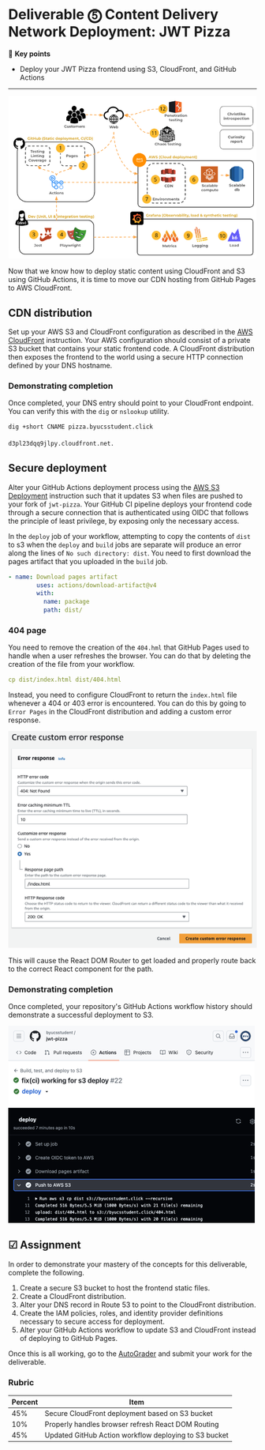 # Deliverable ⓹ Content Delivery Network Deployment: JWT Pizza

🔑 **Key points**

- Deploy your JWT Pizza frontend using S3, CloudFront, and GitHub Actions

---

![course overview](../sharedImages/courseOverview.png)

Now that we know how to deploy static content using CloudFront and S3 using GitHub Actions, it is time to move our CDN hosting from GitHub Pages to AWS CloudFront.

## CDN distribution

Set up your AWS S3 and CloudFront configuration as described in the [AWS CloudFront](../awsCloudFront/awsCloudFront.md) instruction. Your AWS configuration should consist of a private S3 bucket that contains your static frontend code. A CloudFront distribution then exposes the frontend to the world using a secure HTTP connection defined by your DNS hostname.

### Demonstrating completion

Once completed, your DNS entry should point to your CloudFront endpoint. You can verify this with the `dig` or `nslookup` utility.

```sh
dig +short CNAME pizza.byucsstudent.click

d3pl23dqq9jlpy.cloudfront.net.
```

## Secure deployment

Alter your GitHub Actions deployment process using the [AWS S3 Deployment](../awsS3Deployment/awsS3Deployment.md) instruction such that it updates S3 when files are pushed to your fork of `jwt-pizza`. Your GitHub CI pipeline deploys your frontend code through a secure connection that is authenticated using OIDC that follows the principle of least privilege, by exposing only the necessary access.

In the `deploy` job of your workflow, attempting to copy the contents of `dist` to s3 when the `deploy` and `build` jobs are separate will produce an error along the lines of `No such directory: dist`. You need to first download the pages artifact that you uploaded in the `build` job.

```yaml
- name: Download pages artifact
        uses: actions/download-artifact@v4
        with:
          name: package
          path: dist/
```

### 404 page

You need to remove the creation of the `404.hml` that GitHub Pages used to handle when a user refreshes the browser. You can do that by deleting the creation of the file from your workflow.

```yml
cp dist/index.html dist/404.html
```

Instead, you need to configure CloudFront to return the `index.html` file whenever a 404 or 403 error is encountered. You can do this by going to `Error Pages` in the CloudFront distribution and adding a custom error response.

![Handle 404](handle404.png)

This will cause the React DOM Router to get loaded and properly route back to the correct React component for the path.

### Demonstrating completion

Once completed, your repository's GitHub Actions workflow history should demonstrate a successful deployment to S3.

![Workflow output](workflowOutput.png)

## ☑ Assignment

In order to demonstrate your mastery of the concepts for this deliverable, complete the following.

1. Create a secure S3 bucket to host the frontend static files.
1. Create a CloudFront distribution.
1. Alter your DNS record in Route 53 to point to the CloudFront distribution.
1. Create the IAM policies, roles, and identity provider definitions necessary to secure access for deployment.
1. Alter your GitHub Actions workflow to update S3 and CloudFront instead of deploying to GitHub Pages.

Once this is all working, go to the [AutoGrader](https://cs329.cs.byu.edu) and submit your work for the deliverable.

### Rubric

| Percent | Item                                                  |
| ------- | ----------------------------------------------------- |
| 45%     | Secure CloudFront deployment based on S3 bucket       |
| 10%     | Properly handles browser refresh React DOM Routing    |
| 45%     | Updated GitHub Action workflow deploying to S3 bucket |
